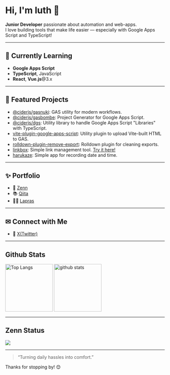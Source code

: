 # Hi, I'm luth 👋

**Junior Developer** passionate about automation and web-apps.  
I love building tools that make life easier — especially with Google Apps Script and TypeScript!

---

## 🌱 Currently Learning

- **Google Apps Script**
- **TypeScript**, JavaScript
- **React**, **Vue.js**@3.x

---

## 🌟 Featured Projects

- [@ciderjs/gasnuki](https://github.com/luthpg/gasnuki): GAS utility for modern workflows.
- [@ciderjs/gasbombe](https://github.com/luthpg/gasbombe): Project Generator for Google Apps Script.
- [@ciderjs/dgs](https://github.com/luthpg/dgs): Utility library to handle Google Apps Script "Libraries" with TypeScript.
- [vite-plugin-google-apps-script](https://github.com/luthpg/vite-plugin-google-apps-script): Utility plugin to upload Vite-built HTML to GAS.
- [rolldown-plugin-remove-export](https://github.com/luthpg/rolldown-plugin-remove-export): Rolldown plugin for cleaning exports.
- [linkbox](https://github.com/luthpg/linkbox): Simple link management tool. [Try it here!](https://linkbox.ciderjs.com/)
- [harukaze](https://github.com/luthpg/harukaze-days): Simple app for recording date and time.

---

## ✨ Portfolio

- 📘 [Zenn](https://zenn.dev/luth)
- 📚 [Qiita](https://qiita.com/luth)
- 🧑‍💻 [Lapras](https://lapras.com/public/luth)

---

## ✉ Connect with Me

- 🐤 [X(Twitter)](https://x.com/luth_pg)

---

## Github Stats

<p align="left"> 
  <img alt="Top Langs" height="150px" src="https://github-readme-stats.vercel.app/api/top-langs/?username=luthpg&layout=compact&show_icons=true&theme=tokyonight" />
  <img alt="github stats" height="150px" src="https://github-readme-stats.vercel.app/api?username=luthpg&theme=tokyonight&show_icons=ture" />
</p>

---

## Zenn Status

[![](https://github-readme-blog-score.vercel.app/api/get_zenn_score?zennId=luth&v=2)](https://zenn.dev/luth)

---

> “Turning daily hassles into comfort.”

Thanks for stopping by! 😊
